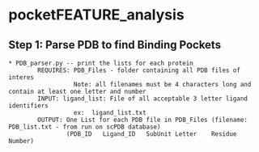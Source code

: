 # pocketFEATURE_analysis

## Step 1: Parse PDB to find Binding Pockets
    * PDB_parser.py -- print the lists for each protein
            REQUIRES: PDB_Files - folder containing all PDB files of interes
                      Note: all filenames must be 4 characters long and contain at least one letter and number    
            INPUT: ligand_list: File of all acceptable 3 letter ligand identifiers
                      ex:  ligand_list.txt
            OUTPUT: One List for each PDB file in PDB_Files (filename: PDB_list.txt - from run on scPDB database)
                    (PDB_ID	  Ligand_ID	  SubUnit Letter    Residue Number)
            
